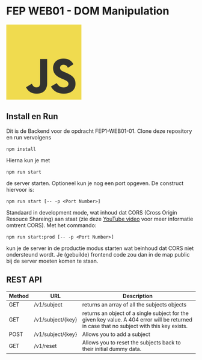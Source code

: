 # FEP WEB01 - DOM Manipulation

<img src="./assets/JavaScript-logo.png" alt="JS Logo" width="200px" height="200px">


## Install en Run

Dit is de Backend voor de opdracht FEP1-WEB01-01. Clone deze repository en run vervolgens 
```
npm install
```
Hierna kun je met
```
npm run start
```
de server starten. Optioneel kun je nog een port opgeven. De construct hiervoor is:
```
npm run start [-- -p <Port Number>]
```
Standaard in development mode, wat inhoud dat CORS (Cross Origin Resouce Shareing) aan staat (zie deze [YouTube video](https://youtu.be/4KHiSt0oLJ0) voor meer informatie omtrent CORS).
Met het commando:
```
npm run start:prod [-- -p <Port Number>]
```
kun je de server in de productie modus starten wat beinhoud dat CORS niet ondersteund wordt.
Je (gebuilde) frontend code zou dan in de map public bij de server moeten komen te staan.

## REST API
| Method | URL | Description |
| --- | --- | --- |
| GET | /v1/subject | returns an array of all the subjects objects
| GET | /v1/subject/{key} | returns an object of a single subject for the given key value. A 404 error will be returned in case that no subject with this key exists.
| POST | /v1/subject/{key} | Allows you to add a subject |
| GET | /v1/reset | Allows you to reset the subjects back to their initial dummy data.
